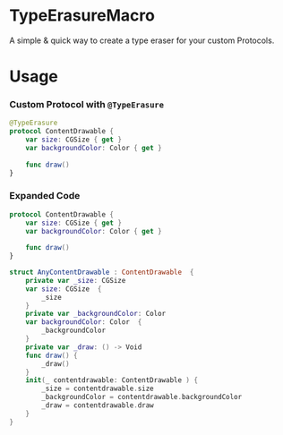 # TypeErasureMacro

A simple & quick way to create a type eraser for your custom Protocols.

# Usage

### Custom Protocol with `@TypeErasure`

```swift
@TypeErasure
protocol ContentDrawable {
    var size: CGSize { get }
    var backgroundColor: Color { get }
    
    func draw()
}
```

### Expanded Code

```swift
protocol ContentDrawable {
    var size: CGSize { get }
    var backgroundColor: Color { get }
    
    func draw()
}

struct AnyContentDrawable : ContentDrawable  {
    private var _size: CGSize
    var size: CGSize  {
        _size
    }
    private var _backgroundColor: Color
    var backgroundColor: Color  {
        _backgroundColor
    }
    private var _draw: () -> Void
    func draw() {
        _draw()
    }
    init(_ contentdrawable: ContentDrawable ) {
        _size = contentdrawable.size
        _backgroundColor = contentdrawable.backgroundColor
        _draw = contentdrawable.draw
    }
}
```

